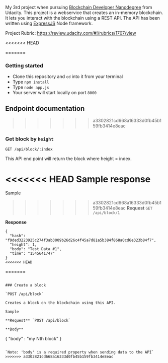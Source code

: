 My 3rd project when pursuing [Blockchain Developer Nanodegree](https://in.udacity.com/course/blockchain-developer-nanodegree--nd1309) from Udacity.
This project is a webservice that creates an in-memory blockchain. It lets
you interact with the blockchain using a REST API.
The API has been written using [ExpressJS](https://expressjs.com/) Node framework.

Project Rubric: https://review.udacity.com/#!/rubrics/1707/view

<<<<<<< HEAD

=======
### Getting started
- Clone this repository and `cd` into it from your terminal
- Type `npm install`
- Type `node app.js`
- Your server will start locally on port `8000`

## Endpoint documentation
>>>>>>> a3302821cd668a16333d0fb45b159fb3414e8eac
### Get block by `height`

`GET /api/block/:index`

This API end point will return the block where height = index.

<<<<<<< HEAD
Sample response
=======
Sample

>>>>>>> a3302821cd668a16333d0fb45b159fb3414e8eac
**Request** `GET /api/block/1`

**Response**
```
{
  "hash": "f9ded3223925c274f3ab3009b26d26c4f45a7d81a5b384f868a0cd6e323b84f7",
  "height": 1,
  "body": "Test Data #1",
  "time": "1545641747"
}
<<<<<<< HEAD
```
=======
```

### Create a block

`POST /api/block`

Creates a block on the blockchain using this API. 

Sample

**Request** `POST /api/block`

**Body**
```
{
    "body" : "my Nth block"
}
```

`Note: 'body' is a required property when sending data to the API`
>>>>>>> a3302821cd668a16333d0fb45b159fb3414e8eac
